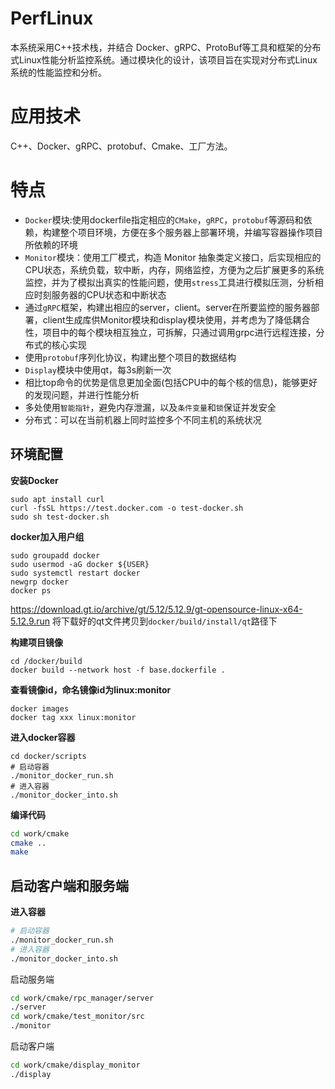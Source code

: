 # PerfLinux

本系统采用C++技术栈，并结合 Docker、gRPC、ProtoBuf等工具和框架的分布式Linux性能分析监控系统。通过模块化的设计，该项目旨在实现对分布式Linux 系统的性能监控和分析。


# 应用技术
C++、Docker、gRPC、protobuf、Cmake、工厂方法。
# 特点

- `Docker`模块:使用dockerfile指定相应的`CMake`，`gRPC`，`protobuf`等源码和依赖，构建整个项目环境，方便在多个服务器上部署环境，并编写容器操作项目所依赖的环境
- `Monitor`模块：使用工厂模式，构造 Monitor 抽象类定义接口，后实现相应的CPU状态，系统负载，软中断，内存，网络监控，方便为之后扩展更多的系统监控，并为了模拟出真实的性能问题，使用`stress`工具进行模拟压测，分析相应时刻服务器的CPU状态和中断状态
- 通过`gRPC`框架，构建出相应的server，client。server在所要监控的服务器部署，client生成库供Monitor模块和display模块使用，并考虑为了降低耦合性，项目中的每个模块相互独立，可拆解，只通过调用grpc进行远程连接，分布式的核心实现
- 使用`protobuf`序列化协议，构建出整个项目的数据结构
- `Display`模块中使用qt，每3s刷新一次
- 相比top命令的优势是信息更加全面(包括CPU中的每个核的信息)，能够更好的发现问题，并进行性能分析
- 多处使用`智能指针`，避免内存泄漏，以及`条件变量`和`锁`保证并发安全
- 分布式：可以在当前机器上同时监控多个不同主机的系统状况



## 环境配置
**安装Docker**
~~~shell
sudo apt install curl
curl -fsSL https://test.docker.com -o test-docker.sh
sudo sh test-docker.sh
~~~

**docker加入用户组**
~~~shell
sudo groupadd docker
sudo usermod -aG docker ${USER}
sudo systemctl restart docker
newgrp docker
docker ps
~~~
https://download.gt.io/archive/gt/5.12/5.12.9/gt-opensource-linux-x64-5.12.9.run
将下载好的qt文件拷贝到`docker/build/install/qt`路径下

**构建项目镜像**
~~~shell
cd /docker/build
docker build --network host -f base.dockerfile .
~~~

**查看镜像id，命名镜像id为linux:monitor**

~~~shell
docker images
docker tag xxx linux:monitor
~~~

**进入docker容器**
~~~shell
cd docker/scripts
# 启动容器
./monitor_docker_run.sh
# 进入容器
./monitor_docker_into.sh
~~~


**编译代码**
~~~sh
cd work/cmake
cmake ..
make
~~~


## 启动客户端和服务端
**进入容器**
~~~sh
# 启动容器
./monitor_docker_run.sh
# 进入容器
./monitor_docker_into.sh
~~~

启动服务端
~~~sh
cd work/cmake/rpc_manager/server
./server
cd work/cmake/test_monitor/src
./monitor
~~~
启动客户端

~~~sh
cd work/cmake/display_monitor
./display
~~~